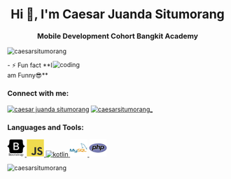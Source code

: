 <h1 align="center">Hi 👋, I'm Caesar Juanda Situmorang</h1>
<h3 align="center">Mobile Development Cohort Bangkit Academy</h3>
<p align="left"> <img src="https://komarev.com/ghpvc/?username=caesarsitumorang&label=Profile%20views&color=0e75b6&style=flat" alt="caesarsitumorang" /> </p>

<img align="right" alt="coding" width="400" src="https://media.tenor.com/NOYF3f82b_gAAAAC/programmer.gif">
- ⚡ Fun fact **I am Funny😎**

<h3 align="left">Connect with me:</h3>
<p align="left">
<a href="https://linkedin.com/in/caesar-juanda-situmorang target="blank"><img align="center" src="https://raw.githubusercontent.com/rahuldkjain/github-profile-readme-generator/master/src/images/icons/Social/linked-in-alt.svg" alt="caesar juanda situmorang" height="30" width="40" /></a>
<a href="https://instagram.com/caesarsitumorang_" target="blank"><img align="center" src="https://raw.githubusercontent.com/rahuldkjain/github-profile-readme-generator/master/src/images/icons/Social/instagram.svg" alt="caesarsitumorang_" height="30" width="40" /></a>
</p>

<h3 align="left">Languages and Tools:</h3>
<p align="left"> <a href="https://getbootstrap.com" target="_blank" rel="noreferrer"> <img src="https://raw.githubusercontent.com/devicons/devicon/master/icons/bootstrap/bootstrap-plain-wordmark.svg" alt="bootstrap" width="40" height="40"/> </a> <a href="https://developer.mozilla.org/en-US/docs/Web/JavaScript" target="_blank" rel="noreferrer"> <img src="https://raw.githubusercontent.com/devicons/devicon/master/icons/javascript/javascript-original.svg" alt="javascript" width="40" height="40"/> </a> <a href="https://kotlinlang.org" target="_blank" rel="noreferrer"> <img src="https://www.vectorlogo.zone/logos/kotlinlang/kotlinlang-icon.svg" alt="kotlin" width="40" height="40"/> </a> <a href="https://www.mysql.com/" target="_blank" rel="noreferrer"> <img src="https://raw.githubusercontent.com/devicons/devicon/master/icons/mysql/mysql-original-wordmark.svg" alt="mysql" width="40" height="40"/> </a> <a href="https://www.php.net" target="_blank" rel="noreferrer"> <img src="https://raw.githubusercontent.com/devicons/devicon/master/icons/php/php-original.svg" alt="php" width="40" height="40"/> </a> </p>

<p><img align="left" src="https://github-readme-stats.vercel.app/api/top-langs?username=caesarsitumorang&show_icons=true&locale=en&layout=compact" alt="caesarsitumorang" /></p>
